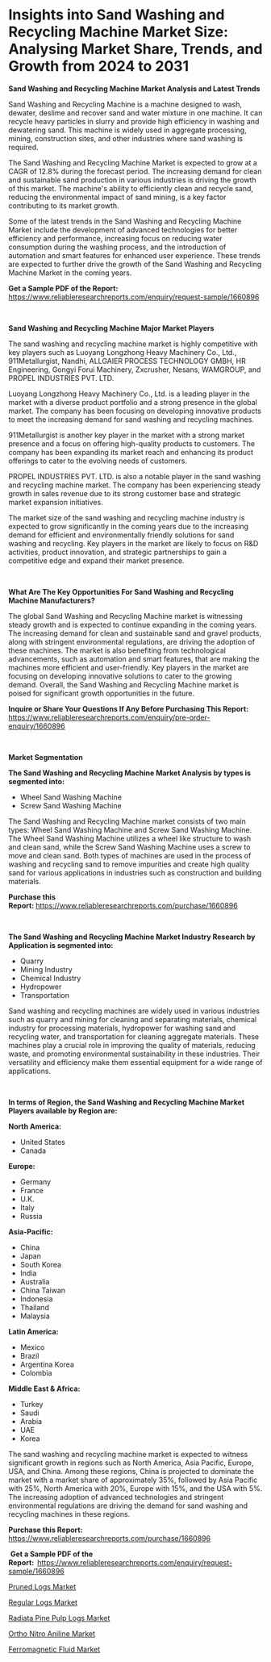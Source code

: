 <p><h1>Insights into Sand Washing and Recycling Machine Market Size: Analysing Market Share, Trends, and Growth from 2024 to 2031</h1></p><p><strong>Sand Washing and Recycling Machine Market Analysis and Latest Trends</strong></p>
<p><p>Sand Washing and Recycling Machine is a machine designed to wash, dewater, deslime and recover sand and water mixture in one machine. It can recycle heavy particles in slurry and provide high efficiency in washing and dewatering sand. This machine is widely used in aggregate processing, mining, construction sites, and other industries where sand washing is required.</p><p>The Sand Washing and Recycling Machine Market is expected to grow at a CAGR of 12.8% during the forecast period. The increasing demand for clean and sustainable sand production in various industries is driving the growth of this market. The machine's ability to efficiently clean and recycle sand, reducing the environmental impact of sand mining, is a key factor contributing to its market growth.</p><p>Some of the latest trends in the Sand Washing and Recycling Machine Market include the development of advanced technologies for better efficiency and performance, increasing focus on reducing water consumption during the washing process, and the introduction of automation and smart features for enhanced user experience. These trends are expected to further drive the growth of the Sand Washing and Recycling Machine Market in the coming years.</p></p>
<p><strong>Get a Sample PDF of the Report:&nbsp;</strong> <a href="https://www.reliableresearchreports.com/enquiry/request-sample/1660896">https://www.reliableresearchreports.com/enquiry/request-sample/1660896</a></p>
<p>&nbsp;</p>
<p><strong>Sand Washing and Recycling Machine Major Market Players</strong></p>
<p><p>The sand washing and recycling machine market is highly competitive with key players such as Luoyang Longzhong Heavy Machinery Co., Ltd., 911Metallurgist, Nandhi, ALLGAIER PROCESS TECHNOLOGY GMBH, HR Engineering, Gongyi Forui Machinery, Zxcrusher, Nesans, WAMGROUP, and PROPEL INDUSTRIES PVT. LTD. </p><p>Luoyang Longzhong Heavy Machinery Co., Ltd. is a leading player in the market with a diverse product portfolio and a strong presence in the global market. The company has been focusing on developing innovative products to meet the increasing demand for sand washing and recycling machines.</p><p>911Metallurgist is another key player in the market with a strong market presence and a focus on offering high-quality products to customers. The company has been expanding its market reach and enhancing its product offerings to cater to the evolving needs of customers.</p><p>PROPEL INDUSTRIES PVT. LTD. is also a notable player in the sand washing and recycling machine market. The company has been experiencing steady growth in sales revenue due to its strong customer base and strategic market expansion initiatives.</p><p>The market size of the sand washing and recycling machine industry is expected to grow significantly in the coming years due to the increasing demand for efficient and environmentally friendly solutions for sand washing and recycling. Key players in the market are likely to focus on R&D activities, product innovation, and strategic partnerships to gain a competitive edge and expand their market presence.</p></p>
<p>&nbsp;</p>
<p><strong>What Are The Key Opportunities For Sand Washing and Recycling Machine Manufacturers?</strong></p>
<p><p>The global Sand Washing and Recycling Machine market is witnessing steady growth and is expected to continue expanding in the coming years. The increasing demand for clean and sustainable sand and gravel products, along with stringent environmental regulations, are driving the adoption of these machines. The market is also benefiting from technological advancements, such as automation and smart features, that are making the machines more efficient and user-friendly. Key players in the market are focusing on developing innovative solutions to cater to the growing demand. Overall, the Sand Washing and Recycling Machine market is poised for significant growth opportunities in the future.</p></p>
<p><strong>Inquire or Share Your Questions If Any Before Purchasing This Report:</strong> <a href="https://www.reliableresearchreports.com/enquiry/pre-order-enquiry/1660896">https://www.reliableresearchreports.com/enquiry/pre-order-enquiry/1660896</a></p>
<p>&nbsp;</p>
<p><strong>Market Segmentation</strong></p>
<p><strong>The Sand Washing and Recycling Machine Market Analysis by types is segmented into:</strong></p>
<p><ul><li>Wheel Sand Washing Machine</li><li>Screw Sand Washing Machine</li></ul></p>
<p><p>The Sand Washing and Recycling Machine market consists of two main types: Wheel Sand Washing Machine and Screw Sand Washing Machine. The Wheel Sand Washing Machine utilizes a wheel like structure to wash and clean sand, while the Screw Sand Washing Machine uses a screw to move and clean sand. Both types of machines are used in the process of washing and recycling sand to remove impurities and create high quality sand for various applications in industries such as construction and building materials.</p></p>
<p><strong>Purchase this Report:&nbsp;</strong><a href="https://www.reliableresearchreports.com/purchase/1660896">https://www.reliableresearchreports.com/purchase/1660896</a></p>
<p>&nbsp;</p>
<p><strong>The Sand Washing and Recycling Machine Market Industry Research by Application is segmented into:</strong></p>
<p><ul><li>Quarry</li><li>Mining Industry</li><li>Chemical Industry</li><li>Hydropower</li><li>Transportation</li></ul></p>
<p><p>Sand washing and recycling machines are widely used in various industries such as quarry and mining for cleaning and separating materials, chemical industry for processing materials, hydropower for washing sand and recycling water, and transportation for cleaning aggregate materials. These machines play a crucial role in improving the quality of materials, reducing waste, and promoting environmental sustainability in these industries. Their versatility and efficiency make them essential equipment for a wide range of applications.</p></p>
<p>&nbsp;</p>
<p><strong>In terms of Region, the Sand Washing and Recycling Machine Market Players available by Region are:</strong></p>
<p>
    <p> <strong> North America: </strong>
        <ul>
            <li>United States</li>
            <li>Canada</li>
        </ul>
        </p> 
    <p> <strong> Europe: </strong>
        <ul>
            <li>Germany</li>
            <li>France</li>
            <li>U.K.</li>
            <li>Italy</li>
            <li>Russia</li>
        </ul>
        </p> 
    <p> <strong> Asia-Pacific: </strong>
        <ul>
            <li>China</li>
            <li>Japan</li>
            <li>South Korea</li>
            <li>India</li>
            <li>Australia</li>
            <li>China Taiwan</li>
            <li>Indonesia</li>
            <li>Thailand</li>
            <li>Malaysia</li>
        </ul>
        </p> 
    <p> <strong> Latin America: </strong>
        <ul>
            <li>Mexico</li>
            <li>Brazil</li>
            <li>Argentina Korea</li>
            <li>Colombia</li>
        </ul>
        </p> 
    <p> <strong> Middle East & Africa: </strong>
        <ul>
            <li>Turkey</li>
            <li>Saudi</li>
            <li>Arabia</li>
            <li>UAE</li>
            <li>Korea</li>
        </ul>
    </p>
    </p>
<p><p>The sand washing and recycling machine market is expected to witness significant growth in regions such as North America, Asia Pacific, Europe, USA, and China. Among these regions, China is projected to dominate the market with a market share of approximately 35%, followed by Asia Pacific with 25%, North America with 20%, Europe with 15%, and the USA with 5%. The increasing adoption of advanced technologies and stringent environmental regulations are driving the demand for sand washing and recycling machines in these regions.</p></p>
<p><strong>Purchase this Report: </strong><a href="https://www.reliableresearchreports.com/purchase/1660896">https://www.reliableresearchreports.com/purchase/1660896</a></p>
<p>&nbsp;<strong>Get a Sample PDF of the Report:&nbsp;&nbsp;</strong><a href="https://www.reliableresearchreports.com/enquiry/request-sample/1660896">https://www.reliableresearchreports.com/enquiry/request-sample/1660896</a></p>
<p><strong></strong></p>
<p><p><a href="https://changeable-paste-463.notion.site/Pruned-Logs-Market-Offers-Provide-Insightful-Data-for-the-Time-Period-from-2024-to-2031-and-also-Pro-aff6328cd08a4f60a7cee10eafdef79c">Pruned Logs Market</a></p><p><a href="https://florentine-yuzu-f42.notion.site/Regular-Logs-Market-with-the-goal-of-estimating-the-market-size-and-future-growth-potential-of-vario-f7e9fe16a26a44bf8663beb08c9860f2">Regular Logs Market</a></p><p><a href="https://fuschia-pecorino-a6d.notion.site/Radiata-Pine-Pulp-Logs-Market-Provides-a-Comprehensive-Analysis-Including-a-Macro-Overview-of-the-Ma-e2d5523661be46b592b5c7aba26df975">Radiata Pine Pulp Logs Market</a></p><p><a href="https://view.publitas.com/reportprime-1/ortho-nitro-aniline-market-insights-market-players-and-forecast-till-2031/">Ortho Nitro Aniline Market</a></p><p><a href="https://view.publitas.com/reportprime-1/ferromagnetic-fluid-market-growth-market-trends-covid-19-impact-and-forecasts-for-period-from-2024-2031/">Ferromagnetic Fluid Market</a></p></p>